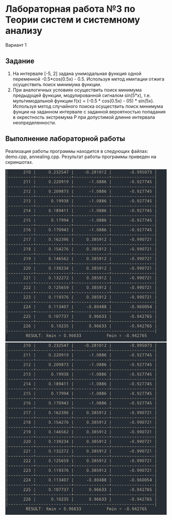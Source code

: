 # Лабораторная работа №3 по Теории систем и системному анализу

Вариант 1
## Задание
1. На интервале [-5, 2] задана унимодальная функция одной переменной -0.5*cos(0.5x) - 0.5. Используя метод имитации отжига осуществить поиск минимума функции.
2. При аналогичных условиях осуществить поиск минимума предыдущей функции, модулированной сигналом sin(5*x), т.е. мультимодальной функции f(x) = (-0.5 * cos(0.5x) - 05) * sin(5x).
Используя метод случайного поиска осуществить поиск минимума фунции на заданном интервале с заданной вероятностью попадания в окрестность экстремума P при 
допустимой длинне интервала неопределенности.

## Выполнение лабораторной работы

Реализация работы программы находится в следующих файлах: demo.cpp, annealing.cpp.
Результат работы программы приведен на скриншотах.

![lab03_unomodal_print](screenshots/1.png)
![lab03_multimodal_print](screenshots/1.png)
